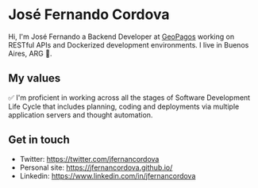 # José Fernando Cordova
Hi, I'm José Fernando a Backend Developer at [GeoPagos](https://geopagos.com) working on RESTful APIs and Dockerized development environments. I live in Buenos Aires, ARG 🚀.

## My values
 ✅ I'm proficient in working across all the stages of Software Development Life Cycle that includes planning, coding and deployments via multiple application servers and thought automation.

## Get in touch
- Twitter: https://twitter.com/jfernancordova
- Personal site: https://jfernancordova.github.io/
- Linkedin: https://www.linkedin.com/in/jfernancordova

